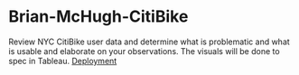# Brian-McHugh-CitiBike
Review NYC CitiBike user data and determine what is problematic and what is usable and elaborate on your observations. The visuals will be done to spec in Tableau.
[Deployment](https://public.tableau.com/views/Citibike_15765245263100/DirtyData?:display_count=y&:origin=viz_share_link)
